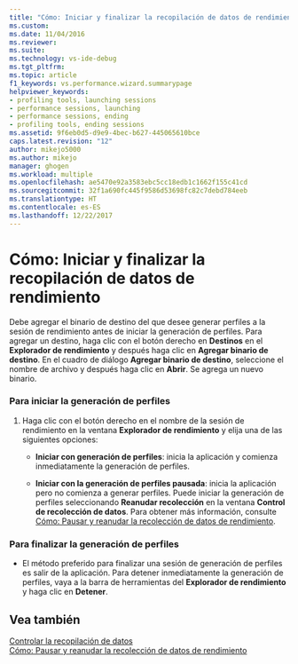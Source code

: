 ```yaml
---
title: "Cómo: Iniciar y finalizar la recopilación de datos de rendimiento | Microsoft Docs"
ms.custom: 
ms.date: 11/04/2016
ms.reviewer: 
ms.suite: 
ms.technology: vs-ide-debug
ms.tgt_pltfrm: 
ms.topic: article
f1_keywords: vs.performance.wizard.summarypage
helpviewer_keywords:
- profiling tools, launching sessions
- performance sessions, launching
- performance sessions, ending
- profiling tools, ending sessions
ms.assetid: 9f6eb0d5-d9e9-4bec-b627-445065610bce
caps.latest.revision: "12"
author: mikejo5000
ms.author: mikejo
manager: ghogen
ms.workload: multiple
ms.openlocfilehash: ae5470e92a3583ebc5cc18edb1c1662f155c41cd
ms.sourcegitcommit: 32f1a690fc445f9586d53698fc82c7debd784eeb
ms.translationtype: HT
ms.contentlocale: es-ES
ms.lasthandoff: 12/22/2017
---
```

# <a name="how-to-start-and-end-performance-data-collection"></a>Cómo: Iniciar y finalizar la recopilación de datos de rendimiento
Debe agregar el binario de destino del que desee generar perfiles a la sesión de rendimiento antes de iniciar la generación de perfiles. Para agregar un destino, haga clic con el botón derecho en **Destinos** en el **Explorador de rendimiento** y después haga clic en **Agregar binario de destino**. En el cuadro de diálogo **Agregar binario de destino**, seleccione el nombre de archivo y después haga clic en **Abrir**. Se agrega un nuevo binario.  
  
### <a name="to-start-profiling"></a>Para iniciar la generación de perfiles  
  
1.  Haga clic con el botón derecho en el nombre de la sesión de rendimiento en la ventana **Explorador de rendimiento** y elija una de las siguientes opciones:  
  
    -   **Iniciar con generación de perfiles**: inicia la aplicación y comienza inmediatamente la generación de perfiles.  
  
    -   **Iniciar con la generación de perfiles pausada**: inicia la aplicación pero no comienza a generar perfiles. Puede iniciar la generación de perfiles seleccionando **Reanudar recolección** en la ventana **Control de recolección de datos**. Para obtener más información, consulte [Cómo: Pausar y reanudar la recolección de datos de rendimiento](../profiling/how-to-pause-and-resume-performance-data-collection.md).  
  
### <a name="to-end-profiling"></a>Para finalizar la generación de perfiles  
  
-   El método preferido para finalizar una sesión de generación de perfiles es salir de la aplicación. Para detener inmediatamente la generación de perfiles, vaya a la barra de herramientas del **Explorador de rendimiento** y haga clic en **Detener**.  
  
## <a name="see-also"></a>Vea también  
 [Controlar la recopilación de datos](../profiling/controlling-data-collection.md)   
 [Cómo: Pausar y reanudar la recolección de datos de rendimiento](../profiling/how-to-pause-and-resume-performance-data-collection.md)